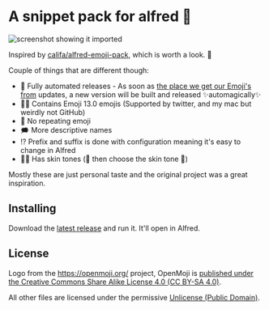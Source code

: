 # A snippet pack for alfred 🎩

![screenshot showing it imported](screenshot.png)

Inspired by
[califa/alfred-emoji-pack](https://github.com/califa/alfred-emoji-pack),
which is worth a look. 👀

Couple of things that are different though:

  - 🚀 Fully automated releases - As soon as [the place we get our Emoji's
    from](https://github.com/github/gemoji) updates, a new version will
    be built and released ✨automagically✨ 
  - 🏳️‍⚧️ Contains Emoji 13.0 emojis (Supported by twitter, and my mac but weirdly not GitHub)
  - 🔁 No repeating emoji
  - 🗯️ More descriptive names
  - ⁉️ Prefix and suffix is done with configuration meaning it's easy to
    change in Alfred
  - 👏🏿 Has skin tones (👏 then choose the skin tone 🏿)

Mostly these are just personal taste and the original project was a
great inspiration.

## Installing

Download the [latest
release](https://github.com/PurpleBooth/alfred-emoji-snippet-pack/releases/latest)
and run it. It'll open in Alfred.

## License

Logo from the <https://openmoji.org/> project, OpenMoji is [published
under the Creative Commons Share Alike License 4.0 (CC BY-SA
4.0)](https://github.com/hfg-gmuend/openmoji/blob/master/FAQ.md).

All other files are licensed under the permissive [Unlicense (Public
Domain)](LICENSE.md).
